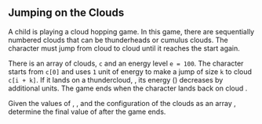## Jumping on the Clouds

A child is playing a cloud hopping game. In this game, there are sequentially numbered clouds that can be thunderheads or cumulus clouds. The character must jump from cloud to cloud until it reaches the start again.

There is an array of clouds, `c` and an energy level `e = 100`. The character starts from `c[0]` and uses `1` unit of energy to make a jump of size `k` to cloud `c[i + k]`. If it lands on a thundercloud, , its energy () decreases by additional units. The game ends when the character lands back on cloud .

Given the values of , , and the configuration of the clouds as an array , determine the final value of after the game ends.
